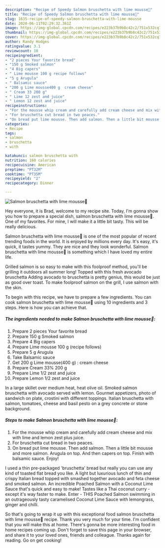 ```yaml
---
description: "Recipe of Speedy Salmon bruschetta with lime mousse💚"
title: "Recipe of Speedy Salmon bruschetta with lime mousse💚"
slug: 1635-recipe-of-speedy-salmon-bruschetta-with-lime-mousse
date: 2020-06-11T02:29:32.361Z
image: https://img-global.cpcdn.com/recipes/e223b37b9b8c42c2/751x532cq70/salmon-bruschetta-with-lime-mousse💚-recipe-main-photo.jpg
thumbnail: https://img-global.cpcdn.com/recipes/e223b37b9b8c42c2/751x532cq70/salmon-bruschetta-with-lime-mousse💚-recipe-main-photo.jpg
cover: https://img-global.cpcdn.com/recipes/e223b37b9b8c42c2/751x532cq70/salmon-bruschetta-with-lime-mousse💚-recipe-main-photo.jpg
author: Randy Hodges
ratingvalue: 3.1
reviewcount: 10
recipeingredient:
- "2 pieces Your favorite bread"
- "150 g Smoked salmon"
- "4 Big capers"
- " Lime mousse 100 g recipe follows"
- "5 g Arugula"
- " Balsamic sauce"
- "200 g Lime mousse400 g  cream cheese"
- " Cream 33 200 g"
- " Lime 12 zest and juice"
- " Lemon 12 zest and juice"
recipeinstructions:
- "For the mousse whip cream and carefully add cream cheese and mix with lime and lemon zest plus juice."
- "For bruschetta cut bread in two peaces."
- "On bread put lime mousse. Then add salmon. Then a little bit mousse and more salmon. Arugula on top. And then capers on top. Finish with balsamic sauce. Enjoy!"
categories:
- Recipe
tags:
- salmon
- bruschetta
- with

katakunci: salmon bruschetta with 
nutrition: 160 calories
recipecuisine: American
preptime: "PT32M"
cooktime: "PT35M"
recipeyield: "2"
recipecategory: Dinner

---
```



![Salmon bruschetta with lime mousse💚](https://img-global.cpcdn.com/recipes/e223b37b9b8c42c2/751x532cq70/salmon-bruschetta-with-lime-mousse💚-recipe-main-photo.jpg)

Hey everyone, it is Brad, welcome to my recipe site. Today, I'm gonna show you how to prepare a special dish, salmon bruschetta with lime mousse💚. One of my favorites. For mine, I will make it a little bit tasty. This will be really delicious.

Salmon bruschetta with lime mousse💚 is one of the most popular of recent trending foods in the world. It is enjoyed by millions every day. It's easy, it's quick, it tastes yummy. They are nice and they look wonderful. Salmon bruschetta with lime mousse💚 is something which I have loved my entire life.

Grilled salmon is so easy to make with this foolproof method, you&#39;ll be grilling it outdoors all summer long! Topped with this fresh avocado bruschetta Adding avocado to bruschetta is pretty genius, this would be just as good over toast. To make foolproof salmon on the grill, I use salmon with the skin.


To begin with this recipe, we have to prepare a few ingredients. You can cook salmon bruschetta with lime mousse💚 using 10 ingredients and 3 steps. Here is how you can achieve that.

<!--inarticleads1-->

##### The ingredients needed to make Salmon bruschetta with lime mousse💚:

1. Prepare 2 pieces Your favorite bread
1. Prepare 150 g Smoked salmon
1. Prepare 4 Big capers
1. Prepare  Lime mousse 100 g (recipe follows)
1. Prepare 5 g Arugula
1. Take  Balsamic sauce
1. Get 200 g Lime mousse(400 g) : cream cheese
1. Prepare  Cream 33% 200 g
1. Prepare  Lime 1/2 zest and juice
1. Prepare  Lemon 1/2 zest and juice


In a large skillet over medium heat, heat olive oil. Smoked salmon bruschetta with avocado served with lemon. Gourmet appetizers, photo of sandwich on plate, crostini with different toppings. Italian bruschetta with salmon, tomatoes, cheese and basil pesto on a grey concrete or stone background. 

<!--inarticleads2-->

##### Steps to make Salmon bruschetta with lime mousse💚:

1. For the mousse whip cream and carefully add cream cheese and mix with lime and lemon zest plus juice.
1. For bruschetta cut bread in two peaces.
1. On bread put lime mousse. Then add salmon. Then a little bit mousse and more salmon. Arugula on top. And then capers on top. Finish with balsamic sauce. Enjoy!


I used a thin pre-packaged &#39;bruschetta&#39; bread but really you can use any kind of toasted flat bread you like. A light but luxurious lunch of thin and crispy Italian bread topped with smashed together avocado and feta cheese and smoked salmon. An incredible Poached Salmon with a Coconut Lime Sauce that&#39;s quick and easy to make! Tastes like a Thai coconut curry - except it&#39;s way faster to make. Enter - THIS Poached Salmon swimming in an outrageously tasty caramelised Coconut Lime Sauce with lemongrass, ginger and chilli. 

So that's going to wrap it up with this exceptional food salmon bruschetta with lime mousse💚 recipe. Thank you very much for your time. I'm confident that you will make this at home. There's gonna be more interesting food in home recipes coming up. Don't forget to save this page in your browser, and share it to your loved ones, friends and colleague. Thanks again for reading. Go on get cooking!
